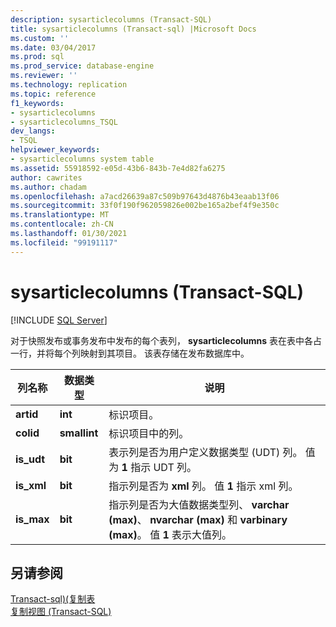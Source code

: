 ```yaml
---
description: sysarticlecolumns (Transact-SQL)
title: sysarticlecolumns (Transact-sql) |Microsoft Docs
ms.custom: ''
ms.date: 03/04/2017
ms.prod: sql
ms.prod_service: database-engine
ms.reviewer: ''
ms.technology: replication
ms.topic: reference
f1_keywords:
- sysarticlecolumns
- sysarticlecolumns_TSQL
dev_langs:
- TSQL
helpviewer_keywords:
- sysarticlecolumns system table
ms.assetid: 55918592-e05d-43b6-843b-7e4d82fa6275
author: cawrites
ms.author: chadam
ms.openlocfilehash: a7acd26639a87c509b97643d4876b43eaab13f06
ms.sourcegitcommit: 33f0f190f962059826e002be165a2bef4f9e350c
ms.translationtype: MT
ms.contentlocale: zh-CN
ms.lasthandoff: 01/30/2021
ms.locfileid: "99191117"
---
```

# <a name="sysarticlecolumns-transact-sql"></a>sysarticlecolumns (Transact-SQL)
[!INCLUDE [SQL Server](../../includes/applies-to-version/sqlserver.md)]

  对于快照发布或事务发布中发布的每个表列， **sysarticlecolumns** 表在表中各占一行，并将每个列映射到其项目。 该表存储在发布数据库中。  
  
|列名称|数据类型|说明|  
|-----------------|---------------|-----------------|  
|**artid**|**int**|标识项目。|  
|**colid**|**smallint**|标识项目中的列。|  
|**is_udt**|**bit**|表示列是否为用户定义数据类型 (UDT) 列。 值为 **1** 指示 UDT 列。|  
|**is_xml**|**bit**|指示列是否为 **xml** 列。 值 **1** 指示 xml 列。|  
|**is_max**|**bit**|指示列是否为大值数据类型列、 **varchar (max)**、 **nvarchar (max)** 和 **varbinary (max)**。 值 **1** 表示大值列。|  
  
## <a name="see-also"></a>另请参阅  
 [Transact-sql&#41;&#40;复制表 ](../../relational-databases/system-tables/replication-tables-transact-sql.md)   
 [复制视图 (Transact-SQL)](../../relational-databases/system-views/replication-views-transact-sql.md)  
  
  
